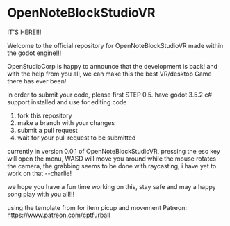 # OpenNoteBlockStudioVR

IT'S HERE!!!

Welcome to the official repository for OpenNoteBlockStudioVR made within the godot engine!!!

OpenStudioCorp is happy to announce that the development is back! and with the help from you all, we can make this the best VR/desktop Game there has ever been!

in order to submit your code, please first
STEP 0.5. have godot 3.5.2 c# support installed and use for editing code
1. fork this repository
2. make a branch with your changes 
3. submit a pull request
4. wait for your pull request to be submitted 
  
currently in version 0.0.1 of OpenNoteBlockStudioVR, pressing the esc key will open the menu, WASD will move you around while the mouse rotates the camera, the grabbing seems to be done with raycasting, i have yet to work on that --charlie!

we hope you have a fun time working on this, stay safe and may a happy song play with you all!!!

using the template from for item picup and movement Patreon: <https://www.patreon.com/cptfurball>
